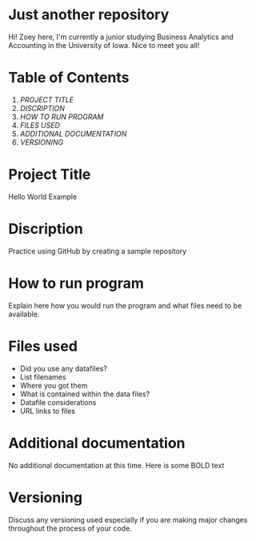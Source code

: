 # Just another repository 
Hi! Zoey here, I'm currently a junior studying Business Analytics and Accounting in the University of Iowa. Nice to meet you all! 

# Table of Contents 
1. *PROJECT TITLE* 
2. *DISCRIPTION*
3. *HOW TO RUN PROGRAM* 
4. *FILES USED* 
5. *ADDITIONAL DOCUMENTATION* 
6. *VERSIONING* 

# Project Title 
Hello World Example 

# Discription 
Practice using GitHub by creating a sample repository 

# How to run program 
Explain here how you would run the program and what files need to be available.

# Files used 
- Did you use any datafiles?
- List filenames
- Where you got them
- What is contained within the data files?
- Datafile considerations
- URL links to files 

# Additional documentation
No additional documentation at this time. Here is some BOLD text

# Versioning 
Discuss any versioning used especially if you are making major changes throughout the process of your code.
